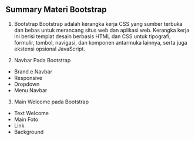 ## Summary Materi Bootstrap

1. Bootstrap
    Bootstrap adalah kerangka kerja CSS yang sumber terbuka dan bebas untuk merancang situs web dan aplikasi web. Kerangka kerja ini berisi templat desain berbasis HTML dan CSS untuk tipografi, formulir, tombol, navigasi, dan komponen antarmuka lainnya, serta juga ekstensi opsional JavaScript. 

2. Navbar Pada Bootstrap
- Brand e Navbar
- Responsive
- Dropdown
- Menu Navbar

3. Main Welcome pada Bootstrap
- Text Welcome
- Main Foto 
- Link
- Background
